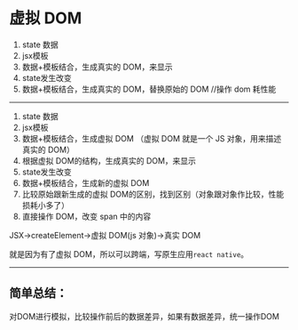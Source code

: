# 虚拟 DOM

1. state 数据
2. jsx模板
3. 数据+模板结合，生成真实的 DOM，来显示
4. state发生改变
5. 数据+模板结合，生成真实的 DOM，替换原始的 DOM //操作 dom 耗性能

---

1. state 数据
2. jsx模板
3. 数据+模板结合，生成虚拟 DOM （虚拟 DOM 就是一个 JS 对象，用来描述真实的 DOM）
4. 根据虚拟 DOM的结构，生成真实的 DOM，来显示
5. state发生改变
6. 数据+模板结合，生成新的虚拟 DOM
7. 比较原始跟新生成的虚拟 DOM的区别，找到区别（对象跟对象作比较，性能损耗小多了）
8. 直接操作 DOM，改变 span 中的内容

JSX->createElement->虚拟 DOM(js 对象)->真实 DOM

就是因为有了虚拟 DOM，所以可以跨端，写原生应用`react native`。

---

## 简单总结：

对DOM进行模拟，比较操作前后的数据差异，如果有数据差异，统一操作DOM